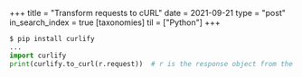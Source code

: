 +++
title = "Transform requests to cURL"
date = 2021-09-21
type = "post"
in_search_index = true
[taxonomies]
til = ["Python"]
+++

```python
$ pip install curlify
...
import curlify
print(curlify.to_curl(r.request))  # r is the response object from the requests library.
```